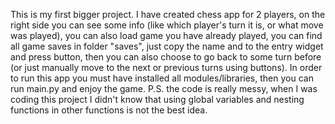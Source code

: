 This is my first bigger project. I have created chess app for 2 players, on the right side you can see some info (like which player's turn it is, or what move was played), you can also load game you have already played, 
you can find all game saves in folder "saves", just copy the name and to the entry widget and press button, then you can also choose to go back to some turn before (or just manually move to the next or previous turns 
using buttons). In order to run this app you must have installed all modules/libraries, then you can run main.py and enjoy the game. 
P.S. the code is really messy, when I was coding this project I didn't know that using global variables and nesting functions in other functions is not the best idea.
